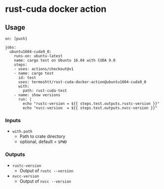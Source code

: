 # rust-cuda docker action

Usage
------

```
on: [push]

jobs:
  ubuntu1604-cuda9_0:
    runs-on: ubuntu-latest
    name: cargo test on Ubuntu 16.04 with CUDA 9.0
    steps:
    - uses: actions/checkout@v1
    - name: cargo test
      id: test
      uses: termoshtt/rust-cuda-docker-action@ubuntu1604-cuda9_0
      with:
        path: rust-cuda-test
    - name: show versions
      run: |
        echo "rustc-version = ${{ steps.test.outputs.rustc-version }}"
        echo "nvcc-version  = ${{ steps.test.outputs.nvcc-version }}"
```

### Inputs

- `with.path`
  - Path to crate directory
  - optional, default = `$PWD`

### Outputs
- `rustc-version`
  - Output of `rustc --version`
- `nvcc-version`
  - Output of `nvcc --version`
